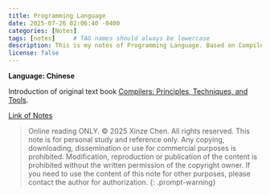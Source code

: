 ```yaml
---
title: Programming Language
date: 2025-07-26 02:06:40 -0400
categories: [Notes]
tags: [notes]     # TAG names should always be lowercase
description: This is my notes of Programming Language. Based on Compilers:Principles, Techniques, and Tools.
license: false
---
```

**Language: Chinese**

Introduction of original text book [Compilers: Principles, Techniques, and Tools](https://en.wikipedia.org/wiki/Compilers:_Principles,_Techniques,_and_Tools).

[Link of Notes](https://drive.google.com/file/d/16wy6Zt3k6vp8SqxCGJl4qemwQWBLvtPi/view?usp=drive_link)

> Online reading ONLY. © 2025 Xinze Chen. All rights reserved. This note is for personal study and reference only. Any copying, downloading, dissemination or use for commercial purposes is prohibited. Modification, reproduction or publication of the content is prohibited without the written permission of the copyright owner. If you need to use the content of this note for other purposes, please contact the author for authorization.
{: .prompt-warning}


